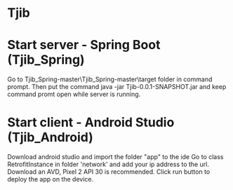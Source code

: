 # Tjib #

# Start server - Spring Boot (Tjib_Spring)

Go to Tjib_Spring-master\Tjib_Spring-master\target folder in command prompt.
Then put the command java -jar Tjib-0.0.1-SNAPSHOT.jar
and keep command promt open while server is running.

# Start client - Android Studio (Tjib_Android)
Download android studio and import the folder "app" to the ide
Go to class RetrofitInstance in folder 'network' and add your ip address to the url.
Download an AVD, Pixel 2 API 30 is recommended.
Click run button to deploy the app on the device.
